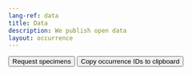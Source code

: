```yaml
---
lang-ref: data
title: Data
description: We publish open data
layout: occurrence
---
```

<script type="text/javascript" src="https://ajax.googleapis.com/ajax/libs/jquery/3.5.1/jquery.min.js"></script>

<div id="specimenDiv">
    <button id="requestIds" class="button is-primary" value="" onclick="get_ids(this.value) disabled">Request specimens</button>
    <button id="copyIds" class="button is-primary disabled" value="" onclick="get_ids(this.value) disabled">Copy occurrence IDs to clipboard</button>
</div>

<script>
window.onload = (event) => {
    let lastUrl = location.href;
    new MutationObserver(() => {
      const url = location.href;
      if (url !== lastUrl) {
        lastUrl = url;
        onUrlChange();
      }
    }).observe(document, {subtree: true, childList: true});
};

let filter = null;
console.log('filter set to null');

function onUrlChange() {
    updateGetIdButtons();
}
</script>